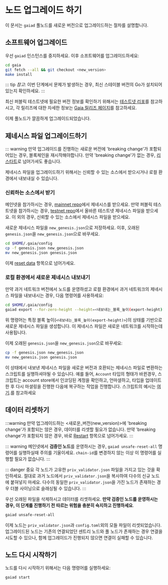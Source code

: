 <!-- markdown-link-check-disable -->
# 노드 업그레이드 하기

이 문서는 `gaiad` 풀노드를 새로운 버전으로 업그레이드하는 절차를 설명합니다.

## 소프트웨어 업그레이드

우선 `gaiad` 인스턴스를 중지하세요. 이후 소프트웨어를 업그레이드하세요:

```bash
cd gaia
git fetch --all && git checkout <new_version>
make install
```

::: tip
_참고_: 이번 단계에서 문제가 발생하는 경우, 최신 스테이블 버전의 Go가 설치되어있는지 확인하세요.
:::

최신 퍼블릭 테스트넷에 필요한 버전 정보를 확인하기 위해서는 [테스트넷 리포](https://github.com/cosmos/testnets)를 참고하시고, 각 릴리즈에 대한 자세한 정보는 [Gaia 릴리즈 페이지](https://github.com/cosmos/Gaia/releases)를 참고하세요.

이제 풀노드가 깔끔하게 업그레이드되었습니다.

## 제네시스 파일 업그레이드하기

::: warning
만약 업그레이드를 진행하는 새로운 버전에 'breaking change'가 포함되어있는 경우, 블록체인을 재시작해야합니다. 만약 'breaking change'가 없는 경우, [리스타트](#restart)로 넘어가셔도 좋습니다.

제네시스 파일을 업그레이드하기 위해서는 신뢰할 수 있는 소스에서 받으시거나 로컬 환경에서 내보내실 수 있습니다.

### 신뢰하는 소스에서 받기

메인넷을 참가하시는 경우, [mainnet repo](https://github.com/cosmos/launch)에서 제네시스를 받으세요. 만약 퍼블릭 테스트넷을 참가하시는 경우, [testnet repo](https://github.com/cosmos/testnets)에서 올바른 테스트넷 제네시스 파일을 받으세요. 이 외의 경우, 신뢰할 수 있는 소스에서 제네시스 파일을 받으세요.

새로운 제네시스 파일을 `new_genesis.json`으로 저장하세요. 이후, 오래된 `genesis.json`을 `new_genesis.json`으로 바꾸세요.

```bash
cd $HOME/.gaia/config
cp -f genesis.json new_genesis.json
mv new_genesis.json genesis.json
```

이제 [reset data](#reset-data) 항목으로 넘어가세요.

### 로컬 환경에서 새로운 제네시스 내보내기

만약 과거 네트워크 버전에서 노드를 운영하셨고 로컬 환경에서 과거 네트워크의 제네시스 파일을 내보내시는 경우, 다음 명령어를 사용하세요:

```bash
cd $HOME/.gaia/config
gaiad export --for-zero-height --height=<내보내는_블록_높이(export-height)> > new_genesis.json
```

위 명령어는 특정 블록 높이(`<내보내는_블록_높이(export-height)>`)의 상태를 기반으로 새로운 제네시스 파일을 생성합니다. 이 제네시스 파일은 새로운 네트워크를 시작하는데 사용됩니다.

이제 오래된 `genesis.json`을 `new_genesis.json`으로 바꾸세요:

```bash
cp -f genesis.json new_genesis.json
mv new_genesis.json genesis.json
```

이 상태에서 내보낸 제네시스 파일을 새로운 버전과 호환되는 제네시스 파일로 변환하는 스크립트를 실행하셔야될 수 있습니다. 예를 들어, `Account` 타입의 형태가 바뀐경우, 스크립트는 account store에서 인코딩된 계정을 확인하고, 언마셜하고, 타입을 업데이트한 후 다시 마셜링을 진행한 다음에 복구하는 작업을 진행합니다. 스크립트의 예시는 [여기](https://github.com/cosmos/cosmos-sdk/blob/master/contrib/export/v0.33.x-to-v0.34.0.py).를 참고하세요

## 데이터 리셋하기

:::warning
만약 업그레이드하는 <새로운\_버전(new_version)>에 'breaking change'가 포함되는 않은 경우, 데이터를 리셋할 필요가 없습니다. 만약 'breaking change'가 포함되지 않은 경우, 바로 [Restart](#restart) 항목으로 넘어가세요.
:::

::: warning
메인넷에서 **검증인 노드**를 운영하시는 경우, `gaiad unsafe-reset-all` 명령어를 실행하실때 주의를 기울이세요. `chain-id`를 변경하지 않는 이상 이 명령어를 실행할 필요가 없습니다.
:::

::: danger 중요
각 노드가 고유한 `priv_validator.json` 파일을 가지고 있는 것을 확인하세요. 절대로 과거 노드에서 `priv_validator.json`을 복사하여 다수의 신규 노드에 붙혀넣지 마세요. 다수의 동일한 `priv_validator.json`을 가진 노드가 존재하는 경우 더블 사이닝으로 슬래싱될 수 있습니다.
:::

우선 오래된 파일을 삭제하시고 데이터를 리셋하세요.
**만약 검증인 노드를 운영하시는 경우, 이 단계를 진행하기 전 따르는 위험을 충분히 숙지하고 진행하세요**.

```bash
gaiad unsafe-reset-all
```

이제 노드는 `priv_validator.json`과 `config.toml`외의 모들 파일이 리셋되었습니다. 업그레이드된 노드는 기존의 연결되었던 센트리 노드와 풀 노드가 존재하는 경우 연결을 시도할 수 있으나, 함께 업그레이드가 진행되지 않으면 연결이 실패할 수 있습니다.

## 노드 다시 시작하기

노드를 다시 시작하기 위해서는 다음 명령어를 실행하세요:

```bash
gaiad start
```

<!-- markdown-link-check-enable -->